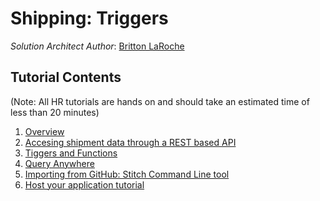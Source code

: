 # Shipping: Triggers
_Solution Architect Author_: [Britton LaRoche](mailto:britton.laroche@mongodb.com)   

## Tutorial Contents 
(Note: All HR tutorials are hands on and should take an estimated time of less than 20 minutes)
1. [Overview](../../)
2. [Accesing shipment data through a REST based API](../rest/README.md)
3. [Tiggers and Functions](../triggers/README.md)
4. [Query Anywhere](../queryAnywhere/README.md)
4. [Importing from GitHub: Stitch Command Line tool](../cli/README.md)
5. [Host your application tutorial](../hosting/README.md)  

